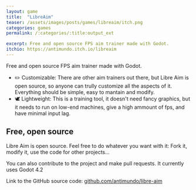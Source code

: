 ```yaml
---
layout: game
title:  "LibreAim"
teaser: /assets/images/posts/games/libreaim/itch.png
categories: games
permalink: /:categories/:title:output_ext

excerpt: Free and open source FPS aim trainer made with Godot. 
itchio: https://antimundo.itch.io/libreaim
---
```


Free and open source FPS aim trainer made with Godot.
- ✏️ Customizable: There are other aim trainers out there, but Libre Aim is open source, so anyone can trully customize all the aspects of it. Everything should be simple, easy to mantain and modify.
- 🕊️ Lightweight: This is a training tool, it doesn't need fancy graphics, but it needs to run on low-end machines, give a high ammount of fps, and have minimal input lag. 

## Free, open source

Libre Aim is open source. Feel free to do whatever you want with it: Fork it, modify it, use the code for other projects...

You can also contribute to the project and make pull requests. It currently uses Godot 4.2

Link to the GitHub source code: [github.com/antimundo/libre-aim](https://github.com/antimundo/libre-aim)
